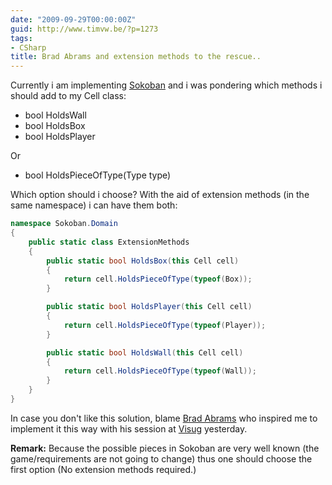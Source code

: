 ```yaml
---
date: "2009-09-29T00:00:00Z"
guid: http://www.timvw.be/?p=1273
tags:
- CSharp
title: Brad Abrams and extension methods to the rescue..
---
```

Currently i am implementing [Sokoban](http://en.wikipedia.org/wiki/Sokoban) and i was pondering which methods i should add to my Cell class:

  * bool HoldsWall
  * bool HoldsBox
  * bool HoldsPlayer

Or

  * bool HoldsPieceOfType(Type type)

Which option should i choose? With the aid of extension methods (in the same namespace) i can have them both:

```csharp
namespace Sokoban.Domain
{
	public static class ExtensionMethods
	{
		public static bool HoldsBox(this Cell cell)
		{
			return cell.HoldsPieceOfType(typeof(Box));
		}

		public static bool HoldsPlayer(this Cell cell)
		{
			return cell.HoldsPieceOfType(typeof(Player));
		}

		public static bool HoldsWall(this Cell cell)
		{
			return cell.HoldsPieceOfType(typeof(Wall));
		}
	}
}
```

In case you don't like this solution, blame [Brad Abrams](http://blogs.msdn.com/brada/) who inspired me to implement it this way with his session at [Visug](http://www.visug.be) yesterday.

**Remark:** Because the possible pieces in Sokoban are very well known (the game/requirements are not going to change) thus one should choose the first option (No extension methods required.)
